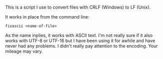 This is a script I use to convert files with CRLF (Windows) to LF (Unix).

It works in place from the command line:

``fixascii <name-of-file>``

As the name inplies, it works with ASCII text. I'm not really sure if it also works with UTF-8 or UTF-16 but I have been using it for awhile and have never had any problems. I didn't really pay attention to the encoding. Your mileage may vary.


